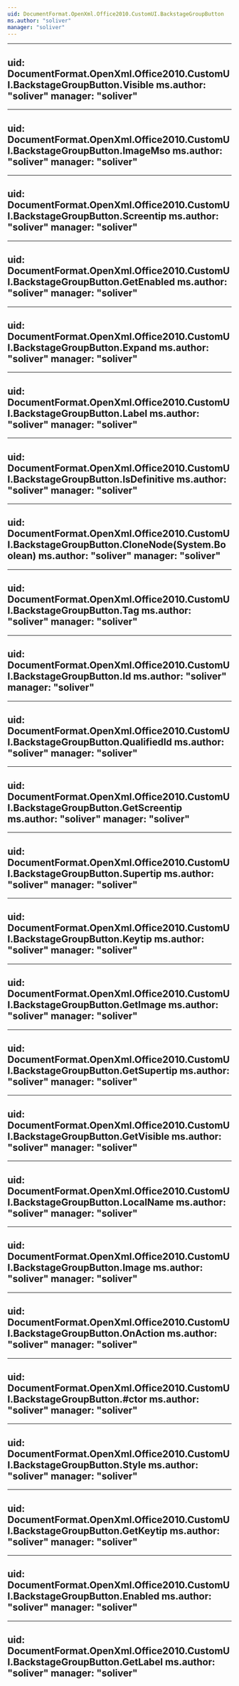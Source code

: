 ```yaml
---
uid: DocumentFormat.OpenXml.Office2010.CustomUI.BackstageGroupButton
ms.author: "soliver"
manager: "soliver"
---
```


---
uid: DocumentFormat.OpenXml.Office2010.CustomUI.BackstageGroupButton.Visible
ms.author: "soliver"
manager: "soliver"
---

---
uid: DocumentFormat.OpenXml.Office2010.CustomUI.BackstageGroupButton.ImageMso
ms.author: "soliver"
manager: "soliver"
---

---
uid: DocumentFormat.OpenXml.Office2010.CustomUI.BackstageGroupButton.Screentip
ms.author: "soliver"
manager: "soliver"
---

---
uid: DocumentFormat.OpenXml.Office2010.CustomUI.BackstageGroupButton.GetEnabled
ms.author: "soliver"
manager: "soliver"
---

---
uid: DocumentFormat.OpenXml.Office2010.CustomUI.BackstageGroupButton.Expand
ms.author: "soliver"
manager: "soliver"
---

---
uid: DocumentFormat.OpenXml.Office2010.CustomUI.BackstageGroupButton.Label
ms.author: "soliver"
manager: "soliver"
---

---
uid: DocumentFormat.OpenXml.Office2010.CustomUI.BackstageGroupButton.IsDefinitive
ms.author: "soliver"
manager: "soliver"
---

---
uid: DocumentFormat.OpenXml.Office2010.CustomUI.BackstageGroupButton.CloneNode(System.Boolean)
ms.author: "soliver"
manager: "soliver"
---

---
uid: DocumentFormat.OpenXml.Office2010.CustomUI.BackstageGroupButton.Tag
ms.author: "soliver"
manager: "soliver"
---

---
uid: DocumentFormat.OpenXml.Office2010.CustomUI.BackstageGroupButton.Id
ms.author: "soliver"
manager: "soliver"
---

---
uid: DocumentFormat.OpenXml.Office2010.CustomUI.BackstageGroupButton.QualifiedId
ms.author: "soliver"
manager: "soliver"
---

---
uid: DocumentFormat.OpenXml.Office2010.CustomUI.BackstageGroupButton.GetScreentip
ms.author: "soliver"
manager: "soliver"
---

---
uid: DocumentFormat.OpenXml.Office2010.CustomUI.BackstageGroupButton.Supertip
ms.author: "soliver"
manager: "soliver"
---

---
uid: DocumentFormat.OpenXml.Office2010.CustomUI.BackstageGroupButton.Keytip
ms.author: "soliver"
manager: "soliver"
---

---
uid: DocumentFormat.OpenXml.Office2010.CustomUI.BackstageGroupButton.GetImage
ms.author: "soliver"
manager: "soliver"
---

---
uid: DocumentFormat.OpenXml.Office2010.CustomUI.BackstageGroupButton.GetSupertip
ms.author: "soliver"
manager: "soliver"
---

---
uid: DocumentFormat.OpenXml.Office2010.CustomUI.BackstageGroupButton.GetVisible
ms.author: "soliver"
manager: "soliver"
---

---
uid: DocumentFormat.OpenXml.Office2010.CustomUI.BackstageGroupButton.LocalName
ms.author: "soliver"
manager: "soliver"
---

---
uid: DocumentFormat.OpenXml.Office2010.CustomUI.BackstageGroupButton.Image
ms.author: "soliver"
manager: "soliver"
---

---
uid: DocumentFormat.OpenXml.Office2010.CustomUI.BackstageGroupButton.OnAction
ms.author: "soliver"
manager: "soliver"
---

---
uid: DocumentFormat.OpenXml.Office2010.CustomUI.BackstageGroupButton.#ctor
ms.author: "soliver"
manager: "soliver"
---

---
uid: DocumentFormat.OpenXml.Office2010.CustomUI.BackstageGroupButton.Style
ms.author: "soliver"
manager: "soliver"
---

---
uid: DocumentFormat.OpenXml.Office2010.CustomUI.BackstageGroupButton.GetKeytip
ms.author: "soliver"
manager: "soliver"
---

---
uid: DocumentFormat.OpenXml.Office2010.CustomUI.BackstageGroupButton.Enabled
ms.author: "soliver"
manager: "soliver"
---

---
uid: DocumentFormat.OpenXml.Office2010.CustomUI.BackstageGroupButton.GetLabel
ms.author: "soliver"
manager: "soliver"
---
